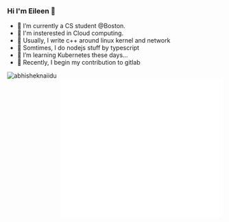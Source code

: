 ### Hi I'm Eileen 👋

- 🔭 I’m currently a CS student @Boston.
- 🌱 I'm insterested in Cloud computing.
- 👾 Usually, I write c++ around linux kernel and network
- 🤯 Somtimes, I do nodejs stuff by typescript
- 🤔 I’m learning Kubernetes these days...
- 🥺 Recently, I begin my contribution to gitlab

<!-- - 📫 How to reach me: 
- 😄 Pronouns: ...
- ⚡ Fun fact: ...
 -->

<img align="left"  width="350"  src="https://github-readme-stats.vercel.app/api?username=Eileen-Yu&show_icons=true&theme=gotham" alt="abhisheknaiidu" />
<img align="right" src="/github-metrics.svg" alt="metrics" width="380" height="320" />
